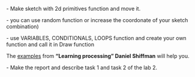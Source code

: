 \- Make sketch with 2d primitives function and move it.

\- you can use random function or increase the coordonate of your sketch
combination)

\- use VARIABLES, CONDITIONALS, LOOPS function and create your own function
and call it in Draw function

The [examples](https://else.fcim.utm.md/mod/url/view.php?id=37464 "Examples")
from **“Learning processing” Daniel Shiffman** will help you.

\- Make the report and describe task 1 and task 2 of the lab 2.
